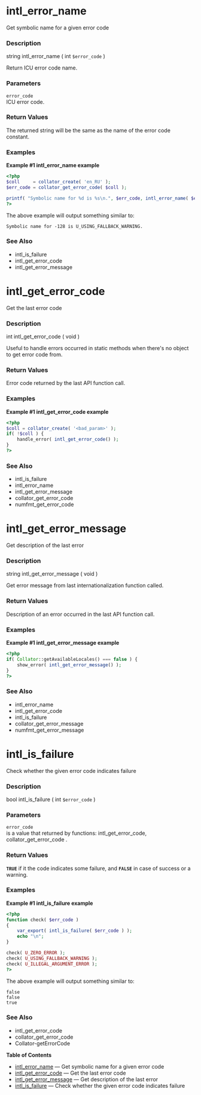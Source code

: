 intl\_error\_name
=================

Get symbolic name for a given error code

### Description

<span class="type">string</span> <span
class="methodname">intl\_error\_name</span> ( <span
class="methodparam"><span class="type">int</span> `$error_code`</span> )

Return ICU error code name.

### Parameters

`error_code`  
ICU error code.

### Return Values

The returned string will be the same as the name of the error code
constant.

### Examples

**Example \#1 <span class="function">intl\_error\_name</span> example**

``` php
<?php
$coll     = collator_create( 'en_RU' );
$err_code = collator_get_error_code( $coll );

printf( "Symbolic name for %d is %s\n.", $err_code, intl_error_name( $err_code ) );
?>
```

The above example will output something similar to:

    Symbolic name for -128 is U_USING_FALLBACK_WARNING.

### See Also

-   <span class="function">intl\_is\_failure</span>
-   <span class="function">intl\_get\_error\_code</span>
-   <span class="function">intl\_get\_error\_message</span>

intl\_get\_error\_code
======================

Get the last error code

### Description

<span class="type">int</span> <span
class="methodname">intl\_get\_error\_code</span> ( <span
class="methodparam">void</span> )

Useful to handle errors occurred in static methods when there's no
object to get error code from.

### Return Values

Error code returned by the last API function call.

### Examples

**Example \#1 <span class="function">intl\_get\_error\_code</span>
example**

``` php
<?php
$coll = collator_create( '<bad_param>' );
if( !$coll ) {
    handle_error( intl_get_error_code() );
}
?>
```

### See Also

-   <span class="function">intl\_is\_failure</span>
-   <span class="function">intl\_error\_name</span>
-   <span class="function">intl\_get\_error\_message</span>
-   <span class="function">collator\_get\_error\_code</span>
-   <span class="function">numfmt\_get\_error\_code</span>

intl\_get\_error\_message
=========================

Get description of the last error

### Description

<span class="type">string</span> <span
class="methodname">intl\_get\_error\_message</span> ( <span
class="methodparam">void</span> )

Get error message from last internationalization function called.

### Return Values

Description of an error occurred in the last API function call.

### Examples

**Example \#1 <span class="function">intl\_get\_error\_message</span>
example**

``` php
<?php
if( Collator::getAvailableLocales() === false ) {
    show_error( intl_get_error_message() );
}
?>
```

### See Also

-   <span class="function">intl\_error\_name</span>
-   <span class="function">intl\_get\_error\_code</span>
-   <span class="function">intl\_is\_failure</span>
-   <span class="function">collator\_get\_error\_message</span>
-   <span class="function">numfmt\_get\_error\_message</span>

intl\_is\_failure
=================

Check whether the given error code indicates failure

### Description

<span class="type">bool</span> <span
class="methodname">intl\_is\_failure</span> ( <span
class="methodparam"><span class="type">int</span> `$error_code`</span> )

### Parameters

`error_code`  
is a value that returned by functions: <span
class="function">intl\_get\_error\_code</span>, <span
class="function">collator\_get\_error\_code</span> .

### Return Values

**`TRUE`** if it the code indicates some failure, and **`FALSE`** in
case of success or a warning.

### Examples

**Example \#1 <span class="function">intl\_is\_failure</span> example**

``` php
<?php
function check( $err_code )
{
    var_export( intl_is_failure( $err_code ) );
    echo "\n";
}

check( U_ZERO_ERROR );
check( U_USING_FALLBACK_WARNING );
check( U_ILLEGAL_ARGUMENT_ERROR );
?>
```

The above example will output something similar to:

    false
    false
    true

### See Also

-   <span class="function">intl\_get\_error\_code</span>
-   <span class="function">collator\_get\_error\_code</span>
-   <span class="function">Collator-getErrorCode</span>

**Table of Contents**

-   [intl\_error\_name](/ref/intl.html#intl_error_name) — Get symbolic
    name for a given error code
-   [intl\_get\_error\_code](/ref/intl.html#intl_get_error_code) — Get
    the last error code
-   [intl\_get\_error\_message](/ref/intl.html#intl_get_error_message) —
    Get description of the last error
-   [intl\_is\_failure](/ref/intl.html#intl_is_failure) — Check whether
    the given error code indicates failure
